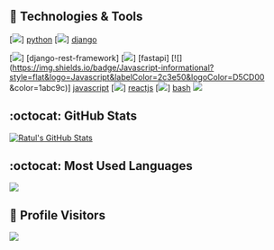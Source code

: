 
<!--
**YeasirArafatRatul/YeasirArafatRatul** is a ✨ _special_ ✨ repository because its `README.md` (this file) appears on your GitHub profile.

Here are some ideas to get you started:

- 🔭 I’m currently working on ...
- 🌱 I’m currently learning ...
- 👯 I’m looking to collaborate on ...
- 🤔 I’m looking for help with ...
- 💬 Ask me about ...
- 📫 How to reach me: ...
- 😄 Pronouns: ...
- ⚡ Fun fact: ...
-->


## :fork_and_knife: Technologies & Tools
[![](https://img.shields.io/badge/Python-informational?style=flat&logo=Python&labelColor=2c3e50&logoColor=D5CD00&color=004578)] [python]
[![](https://img.shields.io/badge/Django-informational?style=flat&logo=Django&labelColor=2c3e50&logoColor=BDC3C7&color=1abc9c)] [django]

[![](https://img.shields.io/badge/DjangoRestFramework-informational?style=flat&logo=DjangoRESTFramework&labelColor=2c3e50&logoColor=BDC3C7&color=DC0101)] [django-rest-framework]
[![](https://img.shields.io/badge/FastAPI-informational?style=flat&logo=fastAPI&labelColor=2c3e50&logoColor=1abc9c&color=1abc9c)] [fastapi]
[![](https://img.shields.io/badge/Javascript-informational?style=flat&logo=Javascript&labelColor=2c3e50&logoColor=D5CD00 &color=1abc9c)] [javascript]
[![](https://img.shields.io/badge/ReactJS-informational?style=flat&logo=React&labelColor=2c3e50&logoColor=61DBFB&color=1abc9c)] [reactjs]
[![](https://img.shields.io/badge/Shell-Bash-informational?style=flat&logo=GNU-Bash&labelColor=2c3e50&logoColor=BDC3C7&color=1abc9c)] [bash]
[![](https://img.shields.io/badge/Editor-Visual_Studio_Code-informational?style=flat&logo=visual-studio-code&labelColor=2c3e50&logoColor=BDC3C7&color=1abc9c)][visualstudio]


## :octocat: GitHub Stats

<a href="https://github.com/YeasirArafatRatul">
  <img align="center" src="https://github-readme-stats.vercel.app/api?username=YeasirArafatRatul&theme=radical&show_icons=true&include_all_commits=true&line_height=27&count_private=true&title_color=76D7C4&text_color=c9cacc&icon_color=3498DB&bg_color=2c3e50" alt="Ratul's GitHub Stats" />
</a>

## :octocat: Most Used Languages

<a href="https://github.com/YeasirArafatRatul">
  <img align="center" src="https://github-readme-stats.vercel.app/api/top-langs/?username=YeasirArafatRatul&&title_color=76D7C4&text_color=c9cacc&icon_color=F0DB4F&bg_color=2c3e50" />
</a>



## :confetti_ball: Profile Visitors

![](https://visitor-badge.laobi.icu/badge?page_id=YeasirArafatRatul.visitor-badge)

<!-- Definitions -->
[YeasirArafatRatul]: https://github.com/YeasirArafatRatul
[Python]: https://python.org
[Django]: https://www.djangoproject.com/
[Django REST Framework]: https://www.django-rest-framework.org/
[javascript]: https://developer.mozilla.org/en-US/docs/Web/JavaScript
[reactjs]: https://reactjs.org/
[bash]: https://devhints.io/bash
[visualstudio]: https://code.visualstudio.com/
[atom]: https://atom.io/
